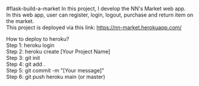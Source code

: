 #flask-build-a-market
In this project, I develop the NN's Market web app.\
In this web app, user can register, login, logout, purchase and return item on the market.\
This project is deployed via this link: https://nn-market.herokuapp.com/

How to deploy to heroku?\
Step 1: heroku login\
Step 2: heroku create [Your Project Name]\
Step 3: git init\
Step 4: git add .\
Step 5: git commit -m "[Your message]"\
Step 6: git push heroku main (or master)
